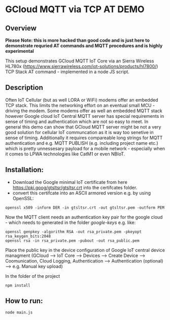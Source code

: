 # GCloud MQTT via TCP AT DEMO

## Overview
**Please Note: this is more hacked than good code and is just here to demonstrate requried AT commands and MQTT procedures and is highly experimental**

This setup demonstrates GCloud MQTT IoT Core via an Sierra Wireless HL780x (https://www.sierrawireless.com/iot-solutions/products/hl7800/) TCP Stack AT command - implemented in a node JS script.

## Description
Often IoT Cellular (but as well LORA or WiFi) modems offer an embedded TCP stack. This limits the networking effort on an eventual small MCU - driving the modem. Some modems offer as well an embedded MQTT stack however Google cloud IoT Central MQTT server has special requirements in sense of timing and authentication which are not so easy to meet. In general this demo can show that GCloud MQTT server might be not a very good solution for cellular IoT communcation as it is way too senetive in sense of timing. Additionally it requires compareable long strings for MQTT authentication and e.g. MQTT PUBLISH (e.g. including project name etc.) which is pretty unnessesary payload for a mobile network - especially when it comes to LPWA technologies like CatM1 or even NBIoT.

## Installation:
- Download the Google minimal IoT certificate from here https://pki.goog/gtsltsr/gtsltsr.crt into the certifcates folder.
- convert this certifcate into an ASCII armored version e.g. by using OpenSSL: 
```
openssl x509 -inform DER -in gtsltsr.crt -out gtsltsr.pem -outform PEM
```
Now the MQTT client needs an authentication key pair for the google cloud - which needs to generated in the folder *google-keys* e.g. like:

```
openssl genpkey -algorithm RSA -out rsa_private.pem -pkeyopt rsa_keygen_bits:2048
openssl rsa -in rsa_private.pem -pubout -out rsa_public.pem
```
Place the public key in the device configuration of Google IoT central device managment (GCloud --> IoT Core --> Devices --> Create Device --> Coomunication, Cloud Logging, Authentication --> Authentication (optional) --> e.g. Manual key upload)


In the folder of the project
```
npm install
```
## How to run:
```
node main.js

